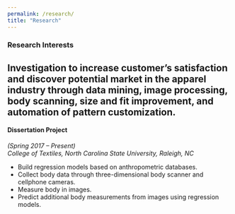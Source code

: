 ```yaml
---
permalink: /research/
title: "Research"
---
```


### Research Interests 
Investigation to increase customer’s satisfaction and discover potential market in the apparel industry through data mining, image processing, body scanning, size and fit improvement, and automation of pattern customization.
---
#### Dissertation Project 
*(Spring 2017 – Present)*  
*College of Textiles, North Carolina State University, Raleigh, NC*  
-	Build regression models based on anthropometric databases.
-	Collect body data through three-dimensional body scanner and cellphone cameras.
-	Measure body in images.
-	Predict additional body measurements from images using regression models.
